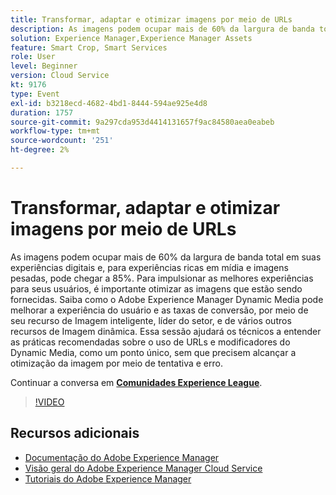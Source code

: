 ```yaml
---
title: Transformar, adaptar e otimizar imagens por meio de URLs
description: As imagens podem ocupar mais de 60% da largura de banda total em suas experiências digitais e, para experiências ricas em mídia e imagens pesadas, pode chegar a 85%. Para impulsionar as melhores experiências para seus usuários, é importante otimizar as imagens que estão sendo fornecidas. Saiba como o Adobe Experience Manager Dynamic Media pode melhorar a experiência do usuário e as taxas de conversão, por meio de seu recurso de Imagem inteligente, líder do setor, e de vários outros recursos de Imagem dinâmica. Essa sessão ajudará os técnicos a entender as práticas recomendadas sobre o uso de URLs e modificadores do Dynamic Media, como um ponto único, sem que precisem alcançar a otimização da imagem por meio de tentativa e erro.
solution: Experience Manager,Experience Manager Assets
feature: Smart Crop, Smart Services
role: User
level: Beginner
version: Cloud Service
kt: 9176
type: Event
exl-id: b3218ecd-4682-4bd1-8444-594ae925e4d8
duration: 1757
source-git-commit: 9a297cda953d4414131657f9ac84580aea0eabeb
workflow-type: tm+mt
source-wordcount: '251'
ht-degree: 2%

---
```


# Transformar, adaptar e otimizar imagens por meio de URLs

As imagens podem ocupar mais de 60% da largura de banda total em suas experiências digitais e, para experiências ricas em mídia e imagens pesadas, pode chegar a 85%. Para impulsionar as melhores experiências para seus usuários, é importante otimizar as imagens que estão sendo fornecidas. Saiba como o Adobe Experience Manager Dynamic Media pode melhorar a experiência do usuário e as taxas de conversão, por meio de seu recurso de Imagem inteligente, líder do setor, e de vários outros recursos de Imagem dinâmica. Essa sessão ajudará os técnicos a entender as práticas recomendadas sobre o uso de URLs e modificadores do Dynamic Media, como um ponto único, sem que precisem alcançar a otimização da imagem por meio de tentativa e erro.

Continuar a conversa em **[Comunidades Experience League](https://adobe.ly/3F58miP)**.

>[!VIDEO](https://video.tv.adobe.com/v/337847/?quality=12&learn=on&hidetitle=true)

## Recursos adicionais

- [Documentação do Adobe Experience Manager](https://experienceleague.adobe.com/docs/experience-manager-cloud-service.html?lang=pt-BR)
- [Visão geral do Adobe Experience Manager Cloud Service](https://experienceleague.adobe.com/docs/experience-manager-cloud-service/overview/home.html)
- [Tutoriais do Adobe Experience Manager](https://experienceleague.adobe.com/docs/experience-manager-tutorials.html)
